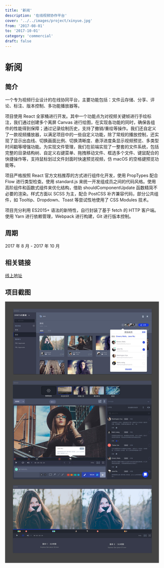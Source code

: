 ```yaml
---
title: '新阅'
description: '在线视频协作平台'
cover: '../../images/project/xinyue.jpg'
from: '2017-08-01'
to: '2017-10-01'
category: 'commercial'
draft: false
---
```


# 新阅

## 简介

一个专为视频行业设计的在线协同平台，主要功能包括：文件云存储、分享、评论、标注、版本控制、多功能播放器等。

项目使用 React 全家桶进行开发。其中一个功能点为对视频关键帧进行手绘标注，我们通过创建多个离屏 Canvas 进行绘图，在实现各功能的同时，确保各组件的性能得到保障；通过记录绘制历史，支持了撤销/重绘等操作。我们还自定义了一款视频播放器，以满足项目中的一些自定义功能，除了常规的播放控制，还实现了显示出血线、切换画面比例、切换清晰度、悬浮进度条显示视频预览、多类型时间戳等增强功能。为实现文件管理，我们在前端实现了一整套的文件系统，包括完整的目录结构树、自定义右键菜单、拖拽移动文件、框选多个文件、键鼠配合的快捷操作等，支持鼠标划过文件封面时快速预览视频，仿 macOS 的空格键预览功能等。

项目严格按照 React 官方文档推荐的方式进行组件化开发，使用 PropTypes 配合 Flow 进行类型检查。使用 standard.js 来统一开发组成员之间的代码风格。使用高阶组件和函数式组件来优化结构，借助 shouldComponentUpdate 函数精简不必要的渲染。样式方面以 SCSS 为主，配合 PostCSS 补齐兼容代码，部分公共组件，如 Tooltip、Dropdown、Toast 等尝试性地使用了 CSS Modules 技术。

项目充分利用 ES2015+ 语法的新特性，自行封装了基于 fetch 的 HTTP 客户端。使用 Yarn 进行依赖管理，Webpack 进行构建，Git 进行版本控制。

## 周期

2017 年 8 月 - 2017 年 10 月

## 相关链接

[线上地址](https://www.uxinyue.com)

## 项目截图

![截图](../../images/project/xinyue/screenshot.jpg)
